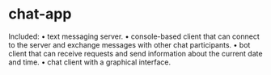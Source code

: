 # chat-app

Included:
• text messaging server.
• console-based client that can connect to the server and exchange messages with other chat participants.
• bot client that can receive requests and send information about the current date and time.
• chat client with a graphical interface.
